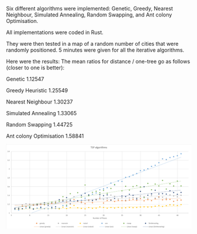 Six different algorithms were implemented: 
Genetic, Greedy, Nearest Neighbour, Simulated Annealing, Random Swapping, and Ant colony Optimisation. 

All implementations were coded in Rust.

They were then tested in a map of a random number of cities that were randomly positioned.
5 minutes were given for all the iterative algorithms.

Here were the results:
The mean ratios for distance / one-tree go as follows (closer to one is better): 

Genetic                   1.12547

Greedy Heuristic          1.25549

Nearest Neighbour         1.30237

Simulated Annealing       1.33065

Random Swapping           1.44725

Ant colony Optimisation   1.58841

![](https://github.com/elementary-luke/TSP-Pathfinding/blob/main/graphed_results.png?raw=true)
